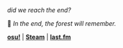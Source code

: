*did we reach the end?*

🌠 *In the end, the forest will remember.*

[**osu!**](https://osu.ppy.sh/users/5145352) | [**Steam**](https://steamcommunity.com/id/tuudug) | [**last.fm**](https://www.last.fm/user/tuudugc)

<!--
**tuudug/tuudug** is a ✨ _special_ ✨ repository because its `README.md` (this file) appears on your GitHub profile.

Here are some ideas to get you started:

- 🔭 I’m currently working on ...
- 🌱 I’m currently learning ...
- 👯 I’m looking to collaborate on ...
- 🤔 I’m looking for help with ...
- 💬 Ask me about ...
- 📫 How to reach me: ...
- 😄 Pronouns: ...
- ⚡ Fun fact: ...
-->
